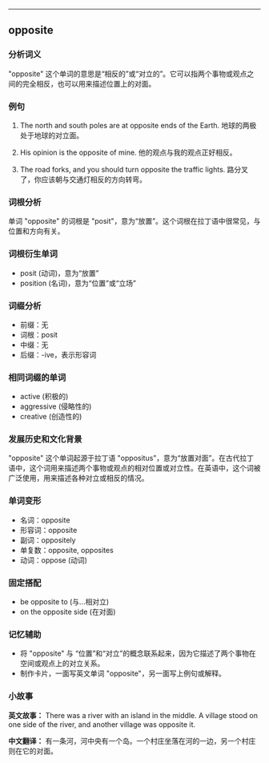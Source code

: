 
---------------
## opposite
### 分析词义
"opposite" 这个单词的意思是“相反的”或“对立的”。它可以指两个事物或观点之间的完全相反，也可以用来描述位置上的对面。

### 例句
1. The north and south poles are at opposite ends of the Earth.
   地球的两极处于地球的对立面。

2. His opinion is the opposite of mine.
   他的观点与我的观点正好相反。

3. The road forks, and you should turn opposite the traffic lights.
   路分叉了，你应该朝与交通灯相反的方向转弯。

### 词根分析
单词 "opposite" 的词根是 "posit"，意为“放置”。这个词根在拉丁语中很常见，与位置和方向有关。

### 词根衍生单词
- posit (动词)，意为“放置”
- position (名词)，意为“位置”或“立场”

### 词缀分析
- 前缀：无
- 词根：posit
- 中缀：无
- 后缀：-ive，表示形容词

### 相同词缀的单词
- active (积极的)
- aggressive (侵略性的)
- creative (创造性的)

### 发展历史和文化背景
"opposite" 这个单词起源于拉丁语 "oppositus"，意为“放置对面”。在古代拉丁语中，这个词用来描述两个事物或观点的相对位置或对立性。在英语中，这个词被广泛使用，用来描述各种对立或相反的情况。

### 单词变形
- 名词：opposite
- 形容词：opposite
- 副词：oppositely
- 单复数：opposite, opposites
- 动词：oppose (动词)

### 固定搭配
- be opposite to (与...相对立)
- on the opposite side (在对面)

### 记忆辅助
- 将 "opposite" 与 “位置”和“对立”的概念联系起来，因为它描述了两个事物在空间或观点上的对立关系。
- 制作卡片，一面写英文单词 "opposite"，另一面写上例句或解释。

### 小故事
**英文故事：**
There was a river with an island in the middle. A village stood on one side of the river, and another village was opposite it.

**中文翻译：**
有一条河，河中央有一个岛。一个村庄坐落在河的一边，另一个村庄则在它的对面。

